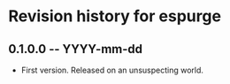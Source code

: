 # Revision history for espurge

## 0.1.0.0 -- YYYY-mm-dd

* First version. Released on an unsuspecting world.
